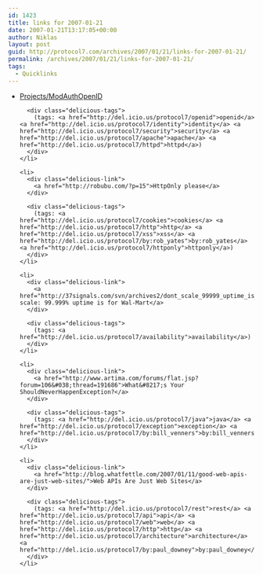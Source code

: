 ```yaml
---
id: 1423
title: links for 2007-01-21
date: 2007-01-21T13:17:05+00:00
author: Niklas
layout: post
guid: http://protocol7.com/archives/2007/01/21/links-for-2007-01-21/
permalink: /archives/2007/01/21/links-for-2007-01-21/
tags:
  - Quicklinks
---
```

<div class='microid-392767cb0f0cac3bcb98e934e0d6895649a93b8b'>
  <ul class="delicious">
    <li>
      <div class="delicious-link">
        <a href="http://www.butterfat.net/wiki/Projects/ModAuthOpenID">Projects/ModAuthOpenID</a>
      </div>
      
      <div class="delicious-tags">
        (tags: <a href="http://del.icio.us/protocol7/openid">openid</a> <a href="http://del.icio.us/protocol7/identity">identity</a> <a href="http://del.icio.us/protocol7/security">security</a> <a href="http://del.icio.us/protocol7/apache">apache</a> <a href="http://del.icio.us/protocol7/httpd">httpd</a>)
      </div>
    </li>
    
    <li>
      <div class="delicious-link">
        <a href="http://robubu.com/?p=15">HttpOnly please</a>
      </div>
      
      <div class="delicious-tags">
        (tags: <a href="http://del.icio.us/protocol7/cookies">cookies</a> <a href="http://del.icio.us/protocol7/http">http</a> <a href="http://del.icio.us/protocol7/xss">xss</a> <a href="http://del.icio.us/protocol7/by:rob_yates">by:rob_yates</a> <a href="http://del.icio.us/protocol7/httponly">httponly</a>)
      </div>
    </li>
    
    <li>
      <div class="delicious-link">
        <a href="http://37signals.com/svn/archives2/dont_scale_99999_uptime_is_for_walmart.php">Don&#8217;t scale: 99.999% uptime is for Wal-Mart</a>
      </div>
      
      <div class="delicious-tags">
        (tags: <a href="http://del.icio.us/protocol7/availability">availability</a>)
      </div>
    </li>
    
    <li>
      <div class="delicious-link">
        <a href="http://www.artima.com/forums/flat.jsp?forum=106&#038;thread=191686">What&#8217;s Your ShouldNeverHappenException?</a>
      </div>
      
      <div class="delicious-tags">
        (tags: <a href="http://del.icio.us/protocol7/java">java</a> <a href="http://del.icio.us/protocol7/exception">exception</a> <a href="http://del.icio.us/protocol7/by:bill_venners">by:bill_venners</a>)
      </div>
    </li>
    
    <li>
      <div class="delicious-link">
        <a href="http://blog.whatfettle.com/2007/01/11/good-web-apis-are-just-web-sites/">Web APIs Are Just Web Sites</a>
      </div>
      
      <div class="delicious-tags">
        (tags: <a href="http://del.icio.us/protocol7/rest">rest</a> <a href="http://del.icio.us/protocol7/api">api</a> <a href="http://del.icio.us/protocol7/web">web</a> <a href="http://del.icio.us/protocol7/http">http</a> <a href="http://del.icio.us/protocol7/architecture">architecture</a> <a href="http://del.icio.us/protocol7/by:paul_downey">by:paul_downey</a>)
      </div>
    </li>
  </ul>
</div>